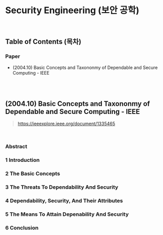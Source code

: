 # Security Engineering (보안 공학)

<br/>

## Table of Contents (목차)

### Paper

- (2004.10) Basic Concepts and Taxononmy of Dependable and Secure Computing - IEEE

<br/>

<br/>

## (2004.10) Basic Concepts and Taxononmy of Dependable and Secure Computing - IEEE

> https://ieeexplore.ieee.org/document/1335465

<br/>

### Abstract

### 1 Introduction

### 2 The Basic Concepts

### 3 The Threats To Dependability And Security

### 4 Dependability, Security, And Their Attributes

### 5 The Means To Attain Depenability And Security

### 6 Conclusion